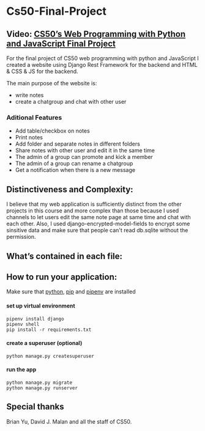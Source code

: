# Cs50-Final-Project
## Video: [CS50’s Web Programming with Python and JavaScript Final Project](https://www.youtube.com/watch?v=bTbj_oWgWD0)


For the final project of CS50 web programming with python and JavaScript I created a website using Django Rest Framework for the backend and HTML & CSS & JS for the backend.

The main purpose of the website is:
- write notes
- create a chatgroup and chat with other user
### Aditional Features
- Add table/checkbox on notes
- Print notes
- Add folder and separate notes in different folders
- Share notes with other user and edit it in the same time
- The admin of a group can promote and kick a member
- The admin of a group can rename a chatgroup
- Get a notification when there is a new message


## Distinctiveness and Complexity:
I believe that my web application is sufficiently distinct from the other projects in this course and more complex than those because I used channels to let users edit the same note page at same time and chat with each other. Also, I used django-encrypted-model-fields to encrypt some sinsitive data and make sure that people can't read db.sqlite without the permission.
## What’s contained in each file:

## How to run your application:
Make sure that [python](https://www.python.org/downloads/), [pip](https://pip.pypa.io/en/stable/installation/) and [pipenv](https://pipenv.pypa.io/en/latest/install/) are installed  
#### set up virtual environment 
```
pipenv install django  
pipenv shell
pip install -r requirements.txt
```
#### create a superuser (optional)
```
python manage.py createsuperuser
```
#### run the app
```
python manage.py migrate
python manage.py runserver
```


## Special thanks
Brian Yu, David J. Malan and all the staff of CS50.
